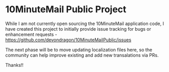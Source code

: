 # 10MinuteMail Public Project

While I am not currently open sourcing the 10MinuteMail application code, I have created this project to initially provide issue tracking for bugs or enhancement requests - https://github.com/devondragon/10MinuteMailPublic/issues

The next phase will be to move updating localization files here, so the community can help improve existing and add new transalations via PRs.

Thanks!!
